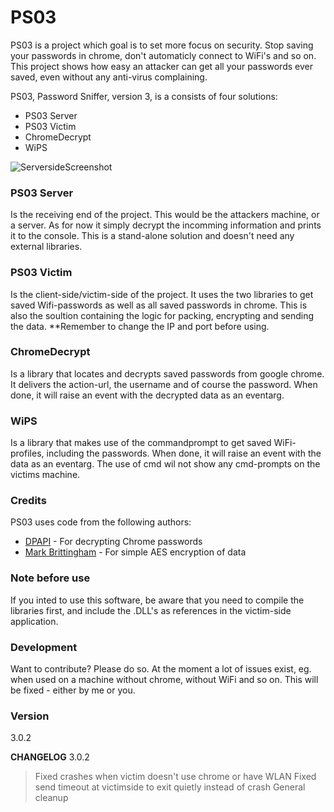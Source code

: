# PS03

PS03 is a project which goal is to set more focus on security. Stop saving your passwords in chrome, don't automaticly connect to WiFi's and so on. This project shows how easy an attacker can get all your passwords ever saved, even without any anti-virus complaining. 

PS03, Password Sniffer, version 3, is a consists of four solutions:

  - PS03 Server
  - PS03 Victim
  - ChromeDecrypt
  -  WiPS
  

![ServersideScreenshot](https://github.com/benlarsendk/PS03/blob/master/screenshot.PNG "Screenshot of serverside")
### PS03 Server
Is the receiving end of the project. This would be the attackers machine, or a server. As for now it simply decrypt the incomming information and prints it to the console. This is a stand-alone solution and doesn't need any external libraries. 

### PS03 Victim
Is the client-side/victim-side of the project. It uses the two libraries to get saved Wifi-passwords as well as all saved passwords in chrome. This is also the soultion containing the logic for packing, encrypting and sending the data. **Remember to change the IP and port before using. 

### ChromeDecrypt
Is a library that locates and decrypts saved passwords from google chrome. It delivers the action-url, the username and of course the password. When done, it will raise an event with the decrypted data as an eventarg.

### WiPS
Is a library that makes use of the commandprompt to get saved WiFi-profiles, including the passwords. When done, it will raise an event with the data as an eventarg. The use of cmd wil not show any cmd-prompts on the victims machine.

### Credits

PS03 uses code from the following authors:

* [DPAPI] - For decrypting Chrome passwords
* [Mark Brittingham] - For simple AES encryption of data


### Note before use
If you inted to use this software, be aware that you need to compile the libraries first, and include the .DLL's as references in the victim-side application. 

### Development

Want to contribute? Please do so. 
At the moment a lot of issues exist, eg. when used on a machine without chrome, without WiFi and so on. This will be fixed - either by me or you.

### Version
3.0.2

**CHANGELOG**
3.0.2
> Fixed crashes when victim doesn't use chrome or have WLAN
> Fixed send timeout at victimside to exit quietly instead of crash
> General cleanup

   [DPAPI]: <http://www.obviex.com/samples/dpapi.aspx>
   [Mark Brittingham]: <http://stackoverflow.com/questions/165808/simple-two-way-encryption-for-c-sharp>
   

